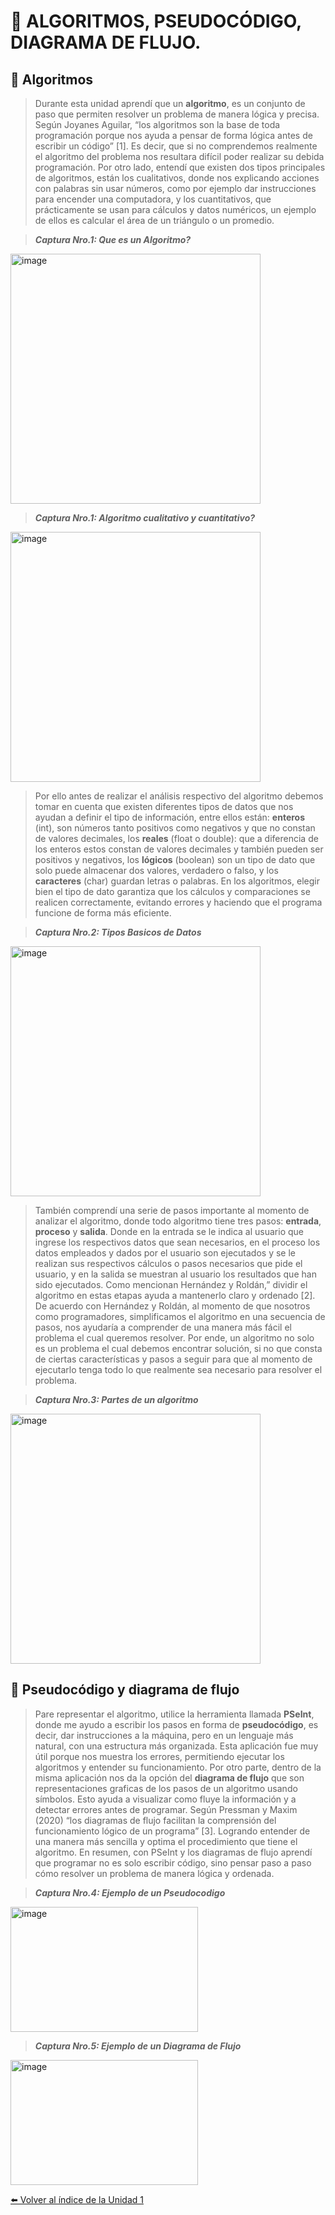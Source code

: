 # 🧮 ALGORITMOS, PSEUDOCÓDIGO, DIAGRAMA DE FLUJO.

## 🧮 Algoritmos

>Durante esta unidad aprendí que un **algoritmo**, es un conjunto de paso que permiten resolver un problema de manera lógica y precisa. Según Joyanes Aguilar, “los algoritmos son la base de toda programación porque nos ayuda a pensar de forma lógica antes de escribir un código” [1]. Es decir, que si no comprendemos realmente el algoritmo del problema nos resultara difícil poder realizar su debida programación. Por otro lado, entendí que existen dos tipos principales de algoritmos, están los cualitativos, donde nos explicando acciones con palabras sin usar números, como por ejemplo dar instrucciones para encender una computadora, y los cuantitativos, que prácticamente se usan para cálculos y datos numéricos, un ejemplo de ellos es calcular el área de un triángulo o un promedio. 

>***Captura Nro.1: Que es un Algoritmo?***
<img width="400" height="400" alt="image" src="https://github.com/user-attachments/assets/96dcb855-538f-4422-a5e7-bce8498863f9" />

>***Captura Nro.1: Algoritmo cualitativo y cuantitativo?***
<img width="400" height="400" alt="image" src="https://github.com/user-attachments/assets/02d66072-a4f7-4448-8d96-faa1eaba2659" />


>Por ello antes de realizar el análisis respectivo del algoritmo debemos tomar en cuenta que existen diferentes tipos de datos que nos ayudan a definir el tipo de información, entre ellos están: **enteros** (int), son números tanto positivos como negativos y que no constan de valores decimales, los **reales** (float o double): que a diferencia de los enteros estos constan de valores decimales y también pueden ser positivos y negativos, los **lógicos** (boolean) son un tipo de dato que solo puede almacenar dos valores, verdadero o falso, y los **caracteres** (char) guardan letras o palabras. En los algoritmos, elegir bien el tipo de dato garantiza que los cálculos y comparaciones se realicen correctamente, evitando errores y haciendo que el programa funcione de forma más eficiente.

>***Captura Nro.2: Tipos Basicos de Datos***
<img width="400" height="400" alt="image" src="https://github.com/user-attachments/assets/72585c86-618c-442b-98b5-9a2f5a35efec" />


>También comprendí una serie de pasos importante al momento de analizar el algoritmo, donde todo algoritmo tiene tres pasos: **entrada**, **proceso** y **salida**. Donde en la entrada se le indica al usuario que ingrese los respectivos datos que sean necesarios, en el proceso los datos empleados y dados por el usuario son ejecutados y se le realizan sus respectivos cálculos o pasos necesarios que pide el usuario, y en la salida se muestran al usuario los resultados que han sido ejecutados. Como mencionan Hernández y Roldán,” dividir el algoritmo en estas etapas ayuda a mantenerlo claro y ordenado [2]. De acuerdo con Hernández y Roldán, al momento de que nosotros como programadores, simplificamos el algoritmo en una secuencia de pasos, nos ayudaría a comprender de una manera más fácil el problema el cual queremos resolver. Por ende, un algoritmo no solo es un problema el cual debemos encontrar solución, si no que consta de ciertas características y pasos a seguir para que al momento de ejecutarlo tenga todo lo que realmente sea necesario para resolver el problema.

>***Captura Nro.3: Partes de un algoritmo***
<img width="400" height="400" alt="image" src="https://github.com/user-attachments/assets/adc36f88-c8cc-45be-8d9c-1ee8469a2eb0" />


## 🧮 Pseudocódigo y diagrama de flujo

>Pare representar el algoritmo, utilice la herramienta llamada **PSeInt**, donde me ayudo a escribir los pasos en forma de **pseudocódigo**, es decir, dar instrucciones a la máquina, pero en un lenguaje más natural, con una estructura más organizada. Esta aplicación fue muy útil porque nos muestra los errores, permitiendo ejecutar los algoritmos y entender su funcionamiento. Por otro parte, dentro de la misma aplicación nos da la opción del **diagrama de flujo** que son representaciones graficas de los pasos de un algoritmo usando símbolos. Esto ayuda a visualizar como fluye la información y a detectar errores antes de programar. Según Pressman y Maxim (2020) “los diagramas de flujo facilitan la comprensión del funcionamiento lógico de un programa” [3]. Logrando entender de una manera más sencilla y optima el procedimiento que tiene el algoritmo. En resumen, con PSeInt y los diagramas de flujo aprendí que programar no es solo escribir código, sino pensar paso a paso cómo resolver un problema de manera lógica y ordenada.

>***Captura Nro.4: Ejemplo de un Pseudocodigo***

<img width="300" height="200" alt="image" src="https://github.com/user-attachments/assets/06c546f8-9afa-40d8-9719-e18be0a4932c" />


>***Captura Nro.5: Ejemplo de un Diagrama de Flujo***

<img width="300" height="200" alt="image" src="https://github.com/user-attachments/assets/837aad42-1fdd-45e7-9c39-b80550d64652" />


[⬅️ Volver al índice de la Unidad 1](unidad1.md)

